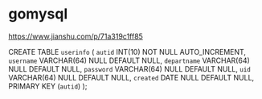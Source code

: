 # gomysql


https://www.jianshu.com/p/71a319c1ff85





CREATE TABLE `userinfo` (
    `autid` INT(10) NOT NULL AUTO_INCREMENT,
    `username` VARCHAR(64) NULL DEFAULT NULL,
    `departname` VARCHAR(64) NULL DEFAULT NULL,
    `password` VARCHAR(64) NULL DEFAULT NULL,
    `uid` VARCHAR(64) NULL DEFAULT NULL,
    `created` DATE NULL DEFAULT NULL,
    PRIMARY KEY (`autid`)
);

